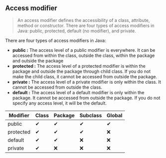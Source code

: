 ## Access modifier
> An access modifier defines the accessibility of a class, attribute, method or constructor. There are
four types of access modifiers in Java: public, protected, default (no modifier), and private.

There are four types of access modifiers in Java:
- **public :** The access level of a public modifier is everywhere. It can be accessed from within the
class, outside the class, within the package and outside the package
- **protected :**  The access level of a protected modifier is within the package and outside the package
through child class. If you do not make the child class, it cannot be accessed from outside the
package.
- **private :**  The access level of a private modifier is only within the class. It cannot be accessed from
outside the class.
- **default :**  The access level of a default modifier is only within the package. It cannot be accessed
from outside the package. If you do not specify any access level, it will be the default.

| Modifier  | Class | Package | Subclass | Global |
|-----------|-------|---------|----------|--------|
| public    | ✔     | ✔       | ✔        | ✔      |
| protected | ✔     | ✔       | ✔        | ❌      |
| default   | ✔     | ✔       | ❌        | ❌      |
| private   | ✔     | ❌       | ❌        | ❌      |